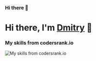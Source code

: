 ### Hi there 👋
# Hi there, I'm [Dmitry](https://t.me/nerosketch) 👋

### My skills from codersrank.io
![My skills from codersrank.io](https://cr-skills-chart-widget.azurewebsites.net/api/api?username=nerosketch)

<!--
**nerosketch/nerosketch** is a ✨ _special_ ✨ repository because its `README.md` (this file) appears on your GitHub profile.

Here are some ideas to get you started:

- 🔭 I’m currently working on ...
- 🌱 I’m currently learning ...
- 👯 I’m looking to collaborate on ...
- 🤔 I’m looking for help with ...
- 💬 Ask me about ...
- 📫 How to reach me: ...
- 😄 Pronouns: ...
- ⚡ Fun fact: ...
-->
